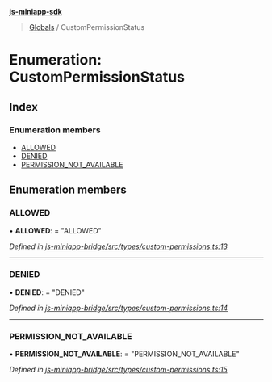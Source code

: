 **[js-miniapp-sdk](../README.md)**

> [Globals](../README.md) / CustomPermissionStatus

# Enumeration: CustomPermissionStatus

## Index

### Enumeration members

* [ALLOWED](custompermissionstatus.md#allowed)
* [DENIED](custompermissionstatus.md#denied)
* [PERMISSION\_NOT\_AVAILABLE](custompermissionstatus.md#permission_not_available)

## Enumeration members

### ALLOWED

•  **ALLOWED**:  = "ALLOWED"

*Defined in [js-miniapp-bridge/src/types/custom-permissions.ts:13](https://github.com/rakutentech/js-miniapp/blob/f59f350/js-miniapp-bridge/src/types/custom-permissions.ts#L13)*

___

### DENIED

•  **DENIED**:  = "DENIED"

*Defined in [js-miniapp-bridge/src/types/custom-permissions.ts:14](https://github.com/rakutentech/js-miniapp/blob/f59f350/js-miniapp-bridge/src/types/custom-permissions.ts#L14)*

___

### PERMISSION\_NOT\_AVAILABLE

•  **PERMISSION\_NOT\_AVAILABLE**:  = "PERMISSION\_NOT\_AVAILABLE"

*Defined in [js-miniapp-bridge/src/types/custom-permissions.ts:15](https://github.com/rakutentech/js-miniapp/blob/f59f350/js-miniapp-bridge/src/types/custom-permissions.ts#L15)*
